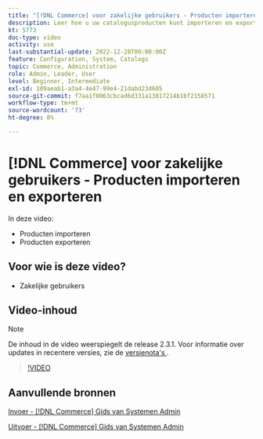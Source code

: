```yaml
---
title: "[!DNL Commerce] voor zakelijke gebruikers - Producten importeren en exporteren"
description: Leer hoe u uw catalogusproducten kunt importeren en exporteren.
kt: 5773
doc-type: video
activity: use
last-substantial-update: 2022-12-28T00:00:00Z
feature: Configuration, System, Catalogs
topic: Commerce, Administration
role: Admin, Leader, User
level: Beginner, Intermediate
exl-id: 109aeab1-a3a4-4e47-99e4-21dabd23d605
source-git-commit: f7aa1f0063cbcad6d331a13817214b1bf2158571
workflow-type: tm+mt
source-wordcount: '73'
ht-degree: 0%

---
```


# [!DNL Commerce] voor zakelijke gebruikers - Producten importeren en exporteren

In deze video:

- Producten importeren
- Producten exporteren

## Voor wie is deze video?

- Zakelijke gebruikers

## Video-inhoud

>[!NOTE]
>
>De inhoud in de video weerspiegelt de release 2.3.1. Voor informatie over updates in recentere versies, zie de [ versienota&#39;s ](https://experienceleague.adobe.com/docs/commerce-operations/release/notes/overview.html).

>[!VIDEO](https://video.tv.adobe.com/v/35958?quality=12&learn=on)

## Aanvullende bronnen

[ Invoer -  [!DNL Commerce]  Gids van Systemen Admin ](https://experienceleague.adobe.com/docs/commerce-admin/systems/data-transfer/data-import.html)

[ Uitvoer -  [!DNL Commerce]  Gids van Systemen Admin ](https://experienceleague.adobe.com/docs/commerce-admin/systems/data-transfer/data-export.html)
